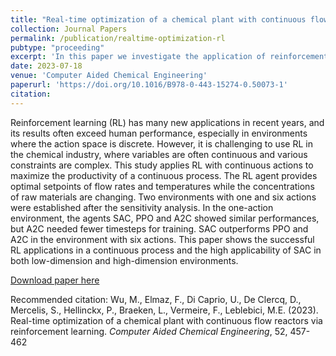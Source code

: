 ```yaml
---
title: "Real-time optimization of a chemical plant with continuous flow reactors via reinforcement learning"
collection: Journal Papers
permalink: /publication/realtime-optimization-rl
pubtype: "proceeding"
excerpt: 'In this paper we investigate the application of reinforcement learning techniques to improve the efficiency of continous reaction processes'
date: 2023-07-18
venue: 'Computer Aided Chemical Engineering'
paperurl: 'https://doi.org/10.1016/B978-0-443-15274-0.50073-1'
citation: 
---
```

Reinforcement learning (RL) has many new applications in recent years, and its results often exceed human performance, especially in environments where the action space is discrete. However, it is challenging to use RL in the chemical industry, where variables are often continuous and various constraints are complex. This study applies RL with continuous actions to maximize the productivity of a continuous process. The RL agent provides optimal setpoints of flow rates and temperatures while the concentrations of raw materials are changing. Two environments with one and six actions were established after the sensitivity analysis. In the one-action environment, the agents SAC, PPO and A2C showed similar performances, but A2C needed fewer timesteps for training. SAC outperforms PPO and A2C in the environment with six actions. This paper shows the successful RL applications in a continuous process and the high applicability of SAC in both low-dimension and high-dimension environments.

[Download paper here](https://doi.org/10.1016/B978-0-443-15274-0.50073-1)

Recommended citation: Wu, M., Elmaz, F., Di Caprio, U., De Clercq, D., Mercelis, S., Hellinckx, P., Braeken, L., Vermeire, F., Leblebici, M.E. (2023). Real-time optimization of a chemical plant with continuous flow reactors via reinforcement learning. <i>Computer Aided Chemical Engineering</i>, 52, 457-462